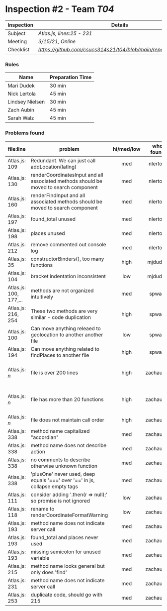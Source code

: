 # Inspection #2 - Team *T04* 
 
| Inspection | Details |
| ----- | ----- |
| Subject | *Atlas.js, lines:25 - 231* |
| Meeting | *3/15/21, Online* |
| Checklist | *https://github.com/csucs314s21/t04/blob/main/reports/checklist.md* |

### Roles

| Name | Preparation Time |
| ---- | ---- |
| Mari Dudek | 30 min |
| Nick Lertola | 45 min |
| Lindsey Nielsen | 30 min |
| Zach Aubin | 45 min |
| Sarah Walz | 45 min |

### Problems found

| file:line | problem | hi/med/low | who found | github#  |
| --- | --- | :---: | :---: | --- |
| Atlas.js: 109 | Redundant. We can just call addLocation(latlng) | med | nlertola | 440 |
| Atlas.js: 130 | renderCoordinatesInput and all associated methods should be moved to search component | med | nlertola | 435 |
| Atlas.js: 160 | renderFindInput and all associated methods should be moved to search component | med | nlertola | 435 |
| Atlas.js: 197 | found_total unused | med | nlertola | 439 |
| Atlas.js: 198 | places unused | med | nlertola | 435 |
| Atlas.js: 212 | remove commented out console log | med | nlertola | 435 |
| Atlas.js: 35 | constructorBinders(), too many functions | high | mjdudek | 437, 441 |
| Atlas.js: 104 | bracket indentation inconsistent | low | mjdudek | 439 |
| Atlas.js: 100, 177,... | methods are not organized intuitively  | med | spwalz | 439, 437, 435 |
| Atlas.js: 216, 254 | These two methods are very similar - code duplication  | high | spwalz | 435 |
| Atlas.js: 100 | Can move anything releaed to geolocation to another another file  | low | spwalz | |
| Atlas.js: 194 | Can move anything related to findPlaces to another file  | high | spwalz | 435 |
| Atlas.js: *n* | file is over 200 lines | high | zachaubin | 439, 437, 435, 441 |
| Atlas.js: *n* | file has more than 20 functions | high | zachaubin | 439, 437, 435, 441 |
| Atlas.js: *n* | file does not maintain call order | high | zachaubin | 439 |
| Atlas.js: 338 | method name capitalized "accordian" | med | zachaubin | 442 |
| Atlas.js: 338 | method name does not describe action | med | zachaubin | 442 |
| Atlas.js: 338 | no comments to describe otherwise unknown function | med | zachaubin | 442 |
| Atlas.js: 338 | 'plusOne' never used, deep equals '===' over '==' in js, collapse empty tags | med | zachaubin | 442 |
| Atlas.js: 111 | consider adding '.then(r => null);' so promise is not ignored | low | zachaubin | 443 |
| Atlas.js: 118 | rename to renderCoordinateFormatWarning | low | zachaubin | 444 |
| Atlas.js: 193 | method name does not indicate server call | med | zachaubin | 445 |
| Atlas.js: 193 | found_total and places never used | med | zachaubin | 435 |
| Atlas.js: 193 | missing semicolon for unused variable | med | zachaubin | 435 |
| Atlas.js: 215 | method name looks general but only does 'find' | med | zachaubin | 446 |
| Atlas.js: 231 | method name does not indicate server call | med | zachaubin | 446 |
| Atlas.js: 253 | duplicate code, should go with 215 | med | zachaubin | 435 |
